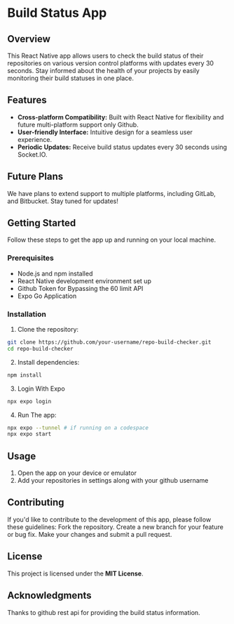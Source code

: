 # Build Status App

## Overview

This React Native app allows users to check the build status of their repositories on various version control platforms with updates every 30 seconds. Stay informed about the health of your projects by easily monitoring their build statuses in one place.

## Features

- **Cross-platform Compatibility:** Built with React Native for flexibility and future multi-platform support only Github.
- **User-friendly Interface:** Intuitive design for a seamless user experience.
- **Periodic Updates:** Receive build status updates every 30 seconds using Socket.IO.
  
## Future Plans

We have plans to extend support to multiple platforms, including GitLab, and Bitbucket. Stay tuned for updates!

## Getting Started

Follow these steps to get the app up and running on your local machine.

### Prerequisites

- Node.js and npm installed
- React Native development environment set up
- Github Token for Bypassing the 60 limit API
- Expo Go Application

### Installation

1. Clone the repository:

```bash
git clone https://github.com/your-username/repo-build-checker.git
cd repo-build-checker
```

2. Install dependencies:

```bash
npm install
```

3. Login With Expo

```bash
npx expo login
```

4. Run The app:

```bash
npx expo --tunnel # if running on a codespace
npx expo start
```

## Usage

1. Open the app on your device or emulator
1. Add your repositories in settings along with your github username

## Contributing

If you'd like to contribute to the development of this app, please follow these guidelines:
Fork the repository.
Create a new branch for your feature or bug fix.
Make your changes and submit a pull request.

## License

This project is licensed under the **MIT License**.

## Acknowledgments

Thanks to github rest api for providing the build status information.
